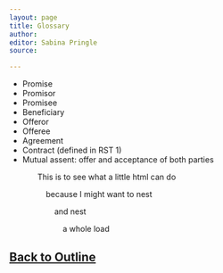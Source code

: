 ```yaml
---
layout: page
title: Glossary
author:
editor: Sabina Pringle
source:

---
```


- Promise  
- Promisor
- Promisee
- Beneficiary
- Offeror
- Offeree
- Agreement
- Contract (defined in RST 1)
- Mutual assent: offer and acceptance of both parties

<p style="margin-left:10%; margin-right:10%;">This is to see what a little html can do</p>

<p style="margin-left:13%; margin-right:10%;">because I might want to nest</p>

<p style="margin-left:16%; margin-right:10%;">and nest</p>

<p style="margin-left:19%; margin-right:10%;">a whole load</p>

[Back to Outline](https://binipringle.github.io/contracts/texts/0-outline/)
---
